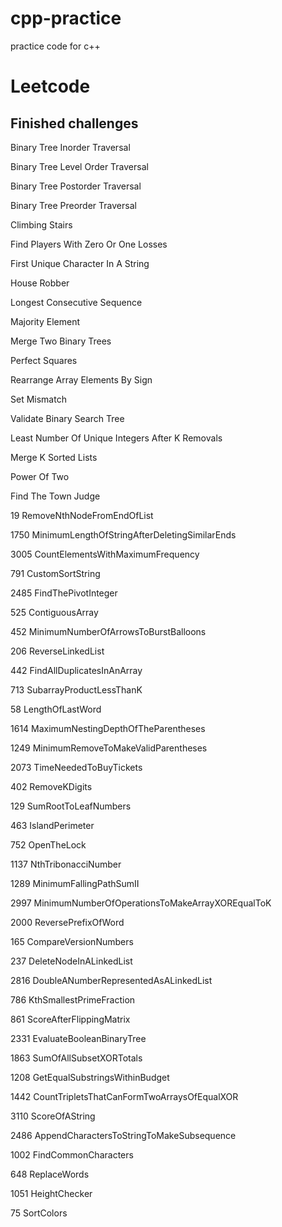 # cpp-practice
practice code for c++

# Leetcode

## Finished challenges

Binary Tree Inorder Traversal

Binary Tree Level Order Traversal

Binary Tree Postorder Traversal

Binary Tree Preorder Traversal

Climbing Stairs

Find Players With Zero Or One Losses

First Unique Character In A String

House Robber

Longest Consecutive Sequence

Majority Element

Merge Two Binary Trees

Perfect Squares

Rearrange Array Elements By Sign

Set Mismatch

Validate Binary Search Tree

Least Number Of Unique Integers After K Removals

Merge K Sorted Lists

Power Of Two

Find The Town Judge

19 RemoveNthNodeFromEndOfList

1750 MinimumLengthOfStringAfterDeletingSimilarEnds

3005 CountElementsWithMaximumFrequency

791 CustomSortString

2485 FindThePivotInteger

525 ContiguousArray

452 MinimumNumberOfArrowsToBurstBalloons

206 ReverseLinkedList

442 FindAllDuplicatesInAnArray

713 SubarrayProductLessThanK

58 LengthOfLastWord

1614 MaximumNestingDepthOfTheParentheses

1249 MinimumRemoveToMakeValidParentheses

2073 TimeNeededToBuyTickets

402 RemoveKDigits

129 SumRootToLeafNumbers

463 IslandPerimeter

752 OpenTheLock

1137 NthTribonacciNumber

1289 MinimumFallingPathSumII

2997 MinimumNumberOfOperationsToMakeArrayXOREqualToK

2000 ReversePrefixOfWord

165 CompareVersionNumbers

237 DeleteNodeInALinkedList

2816 DoubleANumberRepresentedAsALinkedList

786 KthSmallestPrimeFraction

861 ScoreAfterFlippingMatrix

2331 EvaluateBooleanBinaryTree

1863 SumOfAllSubsetXORTotals

1208 GetEqualSubstringsWithinBudget

1442 CountTripletsThatCanFormTwoArraysOfEqualXOR

3110 ScoreOfAString

2486 AppendCharactersToStringToMakeSubsequence

1002 FindCommonCharacters

648 ReplaceWords

1051 HeightChecker

75 SortColors